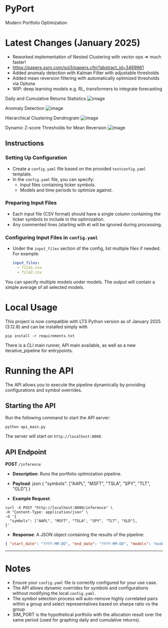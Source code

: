 # PyPort
Modern Portfolio Optimization 

# Latest Changes (January 2025)
- Reworked implementation of Nested Clustering with vector ops => much faster!
- https://papers.ssrn.com/sol3/papers.cfm?abstract_id=3469961
- Added anomaly detection with Kalman Filter with adjustable thresholds
- Added mean reversion filtering with automatically optimized thresholds via Optuna
- WIP: deep learning models e.g. RL, transformers to integrate forecasting 

Daily and Cumulative Returns Statistics
![image](https://github.com/user-attachments/assets/10fd55c7-728f-454c-a408-95a8fd17f6d7)

Anomaly Detection
![image](https://github.com/user-attachments/assets/c3c22208-2669-4687-8884-38106e1c9353)

Hierarchical Clustering Dendrogram
![image](https://github.com/user-attachments/assets/c3136d02-b4af-4072-a05b-a04667e2f49e)

Dynamic Z-score Thresholds for Mean Reversion
![image](https://github.com/user-attachments/assets/58b510e8-ccf6-4cba-8cf6-c4790f8c4aab)

## Instructions

### Setting Up Configuration
- Create a `config.yaml` file based on the provided `testconfig.yaml` template.
- In the `config.yaml` file, you can specify:
  - Input files containing ticker symbols.
  - Models and time periods to optimize against.

### Preparing Input Files
- Each input file (CSV format) should have a single column containing the ticker symbols to include in the optimization.
- Any commented lines (starting with `#`) will be ignored during processing.

### Configuring Input Files in `config.yaml`
- Under the `input_files` section of the config, list multiple files if needed. For example:
  ```yaml
  input_files:
    - file1.csv
    - file2.csv

You can specify multiple models under models. The output will contain a simple average of all selected models.

# Local Usage

This project is now compatible with LTS Python version as of January 2025 (3.12.8) and can be installed simply with 
```
pip install -r requirements.txt
```
There is a CLI main runner, API main available, as well as a new iterative_pipeline for entrypoints.

# Running the API

The API allows you to execute the pipeline dynamically by providing configurations and symbol overrides.

## Starting the API

Run the following command to start the API server:

```
python api_main.py
```

The server will start on `http://localhost:8000`.

## API Endpoint

**POST** `/inference`

- **Description**: Runs the portfolio optimization pipeline.
- **Payload**: json { "symbols": ["AAPL", "MSFT", "TSLA", "SPY", "TLT", "GLD"] }

- **Example Request**:

```
curl -X POST "http://localhost:8000/inference" \
-H "Content-Type: application/json" \
-d '{
  "symbols": ["AAPL", "MSFT", "TSLA", "SPY", "TLT", "GLD"],
}'
```

- **Response**: A JSON object containing the results of the pipeline:

```json
{ "start_date": "YYYY-MM-DD", "end_date": "YYYY-MM-DD", "models": "model_name_1, model_name_2", "symbols": ["symbol1", "symbol2"], "normalized_avg": { "symbol1": 0.25, "symbol2": 0.75 } }
```

---

# Notes

- Ensure your `config.yaml` file is correctly configured for your use case.
- The API allows dynamic overrides for symbols and configurations without modifying the local `config.yaml`.
- The symbol selection process will auto-remove highly correlated pairs within a group and select representatives based on sharpe ratio vs the group
- SIM_PORT is the hypothetical portfolio with the allocation result over the same period (used for graphing daily and cumulative returns).

